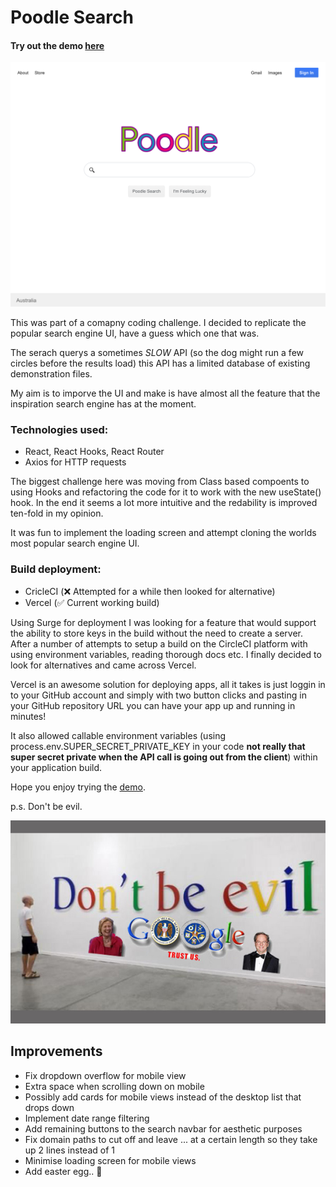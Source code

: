 # Poodle Search 

#### Try out the demo [here](https://poodle-search.vercel.app/)

![Poodle search demo](public/assets/images/poodle-demo-img.png)

This was part of a comapny coding challenge. I decided to replicate the popular search engine UI, have a guess which one that was. 

The serach querys a sometimes *SLOW* API (so the dog might run a few circles before the results load) this API has a limited database of existing demonstration files. 

My aim is to imporve the UI and make is have almost all the feature that the inspiration search engine has at the moment. 

### Technologies used: 
- React, React Hooks, React Router 
- Axios for HTTP requests

The biggest challenge here was moving from Class based compoents to using Hooks and refactoring the code for it to work with the new useState() hook. In the end it seems a lot more intuitive and the redability is improved ten-fold in my opinion. 

It was fun to implement the loading screen and attempt cloning the worlds most popular search engine UI. 

### Build deployment:
- CricleCI (❌ Attempted for a while then looked for alternative)
- Vercel (✅ Current working build)

Using Surge for deployment I was looking for a feature that would support the ability to store keys in the build without the need to create a server. After a number of attempts to setup a build on the CircleCI platform with using environment variables, reading thorough docs etc. I finally decided to look for alternatives and came across Vercel.

Vercel is an awesome solution for deploying apps, all it takes is just loggin in to your GitHub account and simply with two button clicks and pasting in your GitHub repository URL you can have your app up and running in minutes! 

It also allowed callable environment variables (using process.env.SUPER_SECRET_PRIVATE_KEY in your code **not really that super secret private when the API call is going out from the client**) within your application build. 

Hope you enjoy trying the [demo](https://poodle-search.vercel.app/).

p.s. Don't be evil. 

![dont-be-evil](public/assets/images/google-dont-be-evil.jpg)

## Improvements 

- Fix dropdown overflow for mobile view 
- Extra space when scrolling down on mobile 
- Possibly add cards for mobile views instead of the desktop list that drops down 
- Implement date range filtering 
- Add remaining buttons to the search navbar for aesthetic purposes 
- Fix domain paths to cut off and leave ... at a certain length so they take up 2 lines instead of 1
- Minimise loading screen for mobile views
- Add easter egg.. 🥚